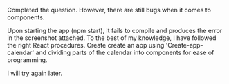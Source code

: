 Completed the question. However, there are still bugs when it comes to components.

Upon starting the app (npm start), it fails to compile and produces the error in the screenshot attached. To the best of my knowledge, I have followed the right React procedures. Create create an app using 'Create-app-calendar' and dividing parts of the calendar into components for ease of programming. 

I will try again later. 
